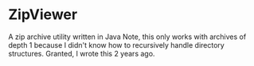 # ZipViewer

A zip archive utility written in Java
Note, this only works with archives of depth 1 because I didn't know how to recursively handle directory structures.
Granted, I wrote this 2 years ago.

